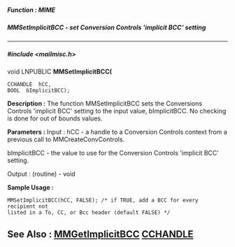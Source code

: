 ##### Function : MIME
##### MMSetImplicitBCC - set Conversion Controls 'implicit BCC' setting
---
##### #include <mailmisc.h>
void LNPUBLIC **MMSetImplicitBCC(**

	CCHANDLE  hCC,
	BOOL  bImplicitBCC);
**Description :**
The function  MMSetImplicitBCC sets the Conversions Controls 'implicit BCC' 
setting to the input value, bImplicitBCC.  No checking is done for out of 
bounds values.

**Parameters :**
Input :
hCC  -  a handle to a Conversion Controls context from a previous call to MMCreateConvControls.

bImplicitBCC  -  the value to use for the Conversion Controls 'implicit BCC' setting.

Output :
(routine)  -  void


**Sample Usage :**
```
MMSetImplicitBCC(hCC, FALSE); /* if TRUE, add a BCC for every recipient not 
listed in a To, CC, or Bcc header (default FALSE) */
```
**See Also :**
[MMGetImplicitBCC](D:/md_files/MMGetImplicitBCC.md)
[CCHANDLE](D:/md_files/CCHANDLE.md)
---
